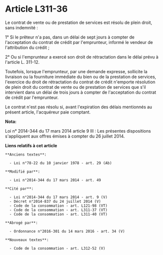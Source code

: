 # Article L311-36

Le contrat de vente ou de prestation de services est résolu de plein droit, sans indemnité :

1° Si le prêteur n'a pas, dans un délai de sept jours à compter de l'acceptation du contrat de crédit par l'emprunteur,
informé le vendeur de l'attribution du crédit ;

2° Ou si l'emprunteur a exercé son droit de rétractation dans le délai prévu à l'article L. 311-12. 

Toutefois, lorsque l'emprunteur, par une demande expresse, sollicite la livraison ou la fourniture immédiate du bien ou de la
prestation de services, l'exercice du droit de rétractation du contrat de crédit n'emporte résolution de plein droit du
contrat de vente ou de prestation de services que s'il intervient dans un délai de trois jours à compter de l'acceptation du
contrat de crédit par l'emprunteur.

Le contrat n'est pas résolu si, avant l'expiration des délais mentionnés au présent article, l'acquéreur paie comptant.

**Nota:**

Loi n° 2014-344 du 17 mars 2014 article 9 III : Les présentes dispositions s'appliquent aux offres émises à compter du 26
juillet 2014.

**Liens relatifs à cet article**

	**Anciens textes**:

	  - Loi n°78-22 du 10 janvier 1978 - art. 29 (Ab)

	**Modifié par**:

	  - Loi n°2014-344 du 17 mars 2014 - art. 49

	**Cité par**:

	  - Loi n°2014-344 du 17 mars 2014 - art. 9 (V)
	  - Décret n°2014-837 du 24 juillet 2014 (V)
	  - Code de la consommation - art. L121-98 (VT)
	  - Code de la consommation - art. L311-37 (VT)
	  - Code de la consommation - art. L311-40 (VT)

	**Abrogé par**:

	  - Ordonnance n°2016-301 du 14 mars 2016 - art. 34 (V)

	**Nouveaux textes**:

	  - Code de la consommation - art. L312-52 (V)
